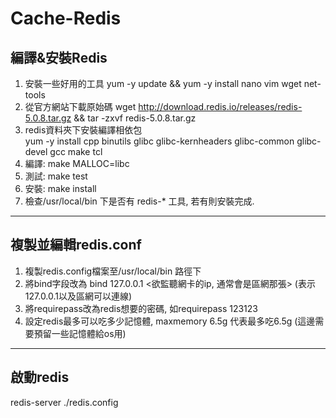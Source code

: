 # Cache-Redis

## 編譯&安裝Redis
1. 安裝一些好用的工具
    yum -y update && yum -y install nano vim wget net-tools
2. 從官方網站下載原始碼
    wget http://download.redis.io/releases/redis-5.0.8.tar.gz && tar -zxvf redis-5.0.8.tar.gz
3. redis資料夾下安裝編譯相依包 <br>
    yum -y install cpp binutils glibc glibc-kernheaders glibc-common glibc-devel gcc make tcl <br>
4. 編譯: make MALLOC=libc <br>
5. 測試: make test <br>
6. 安裝: make install
7. 檢查/usr/local/bin 下是否有 redis-* 工具, 若有則安裝完成.
***
## 複製並編輯redis.conf
1. 複製redis.config檔案至/usr/local/bin 路徑下
2. 將bind字段改為 bind 127.0.0.1 <欲監聽網卡的ip, 通常會是區網那張>   (表示127.0.0.1以及區網可以連線)
3. 將requirepass改為redis想要的密碼, 如requirepass 123123
4. 設定redis最多可以吃多少記憶體, maxmemory 6.5g 代表最多吃6.5g (這邊需要預留一些記憶體給os用)
***
## 啟動redis
redis-server ./redis.config
